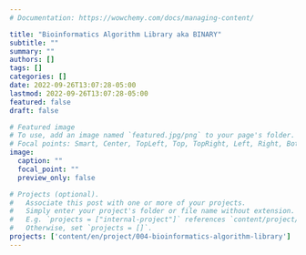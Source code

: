 ```yaml
---
# Documentation: https://wowchemy.com/docs/managing-content/

title: "Bioinformatics Algorithm Library aka BINARY"
subtitle: ""
summary: ""
authors: []
tags: []
categories: []
date: 2022-09-26T13:07:28-05:00
lastmod: 2022-09-26T13:07:28-05:00
featured: false
draft: false

# Featured image
# To use, add an image named `featured.jpg/png` to your page's folder.
# Focal points: Smart, Center, TopLeft, Top, TopRight, Left, Right, BottomLeft, Bottom, BottomRight.
image:
  caption: ""
  focal_point: ""
  preview_only: false

# Projects (optional).
#   Associate this post with one or more of your projects.
#   Simply enter your project's folder or file name without extension.
#   E.g. `projects = ["internal-project"]` references `content/project/deep-learning/index.md`.
#   Otherwise, set `projects = []`.
projects: ['content/en/project/004-bioinformatics-algorithm-library']
---
```

